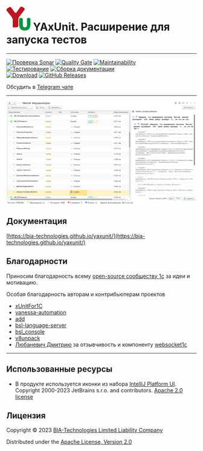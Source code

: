 # ![Logo](documentation/static/img/logo.svg) YAxUnit. Расширение для запуска тестов

----

[![Проверка Sonar](https://github.com/bia-technologies/yaxunit/actions/workflows/sonar-qube-analysis.yml/badge.svg)](https://github.com/bia-technologies/yaxunit/actions/workflows/sonar-qube-analysis.yml)
[![Quality Gate](https://sonar.openbsl.ru/api/project_badges/measure?project=yaxunit&metric=alert_status)](https://sonar.openbsl.ru/dashboard?id=yaxunit)
[![Maintainability](https://sonar.openbsl.ru/api/project_badges/measure?project=yaxunit&metric=sqale_rating)](https://sonar.openbsl.ru/dashboard?id=yaxunit)  
[![Тестирование](https://github.com/bia-technologies/yaxunit/actions/workflows/perform-tests.yml/badge.svg)](https://github.com/bia-technologies/yaxunit/actions/workflows/perform-tests.yml)
[![Сборка документации](https://github.com/bia-technologies/yaxunit/actions/workflows/deploy-documentation.yml/badge.svg)](https://github.com/bia-technologies/yaxunit/actions/workflows/deploy-documentation.yml)  
[![Download](https://img.shields.io/github/release/bia-technologies/yaxunit.svg?label=download&style=flat)](https://github.com/bia-technologies/yaxunit/releases/latest)
[![GitHub Releases](https://img.shields.io/github/downloads/bia-technologies/yaxunit/latest/total?style=flat-square)](https://github.com/bia-technologies/yaxunit/releases)  

Обсудить в [Telegram чате](https://t.me/BIAOpenTools/12)

----

![report](documentation/docs/images/report-ui.png)

## Документация

[https://bia-technologies.github.io/yaxunit/](https://bia-technologies.github.io/yaxunit/)

## Благодарности

Приносим благодарность всему [open-source сообществу 1с](https://github.com/topics/1c-enterprise) за идеи и мотивацию.

Особая благодарность авторам и контрибьютерам проектов

* [xUnitFor1C](https://github.com/xDrivenDevelopment/xUnitFor1C/graphs/contributors)
* [vanessa-automation](https://github.com/Pr-Mex/vanessa-automation/graphs/contributors)
* [add](https://github.com/vanessa-opensource/add/graphs/contributors)
* [bsl-language-server](https://github.com/1c-syntax/bsl-language-server)
* [bsl_console](https://github.com/salexdv/bsl_console)
* [v8unpack](https://github.com/e8tools/v8unpack)
* [Любаневич Дмитрию](https://github.com/dlyubanevich) за отзывчивость и компоненту [websocket1c](https://github.com/dlyubanevich/websocket1c)

----

## Использованные ресурсы

* В продукте используется иконки из набора [IntelliJ Platform UI](https://jetbrains.design/intellij).  
  Copyright 2000-2023 JetBrains s.r.o. and contributors. [Apache 2.0 license](http://www.apache.org/licenses/LICENSE-2.0.html)

## Лицензия

Copyright © 2023 [BIA-Technologies Limited Liability Company](http://bia-tech.ru/)

Distributed under the [Apache License, Version 2.0](http://www.apache.org/licenses/LICENSE-2.0.html)
